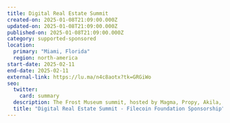 ```yaml
---
title: Digital Real Estate Summit
created-on: 2025-01-08T21:09:00.000Z
updated-on: 2025-01-08T21:09:00.000Z
published-on: 2025-01-08T21:09:00.000Z
category: supported-sponsored
location:
  primary: "Miami, Florida"
  region: north-america
start-date: 2025-02-11
end-date: 2025-02-11
external-link: https://lu.ma/n4c8aotx?tk=GRGiWo
seo:
  twitter:
    card: summary
  description: The Frost Museum summit, hosted by Magma, Propy, Akila, Filecoin, and SustainaCities, explores how digital assets drive sustainable urban futures, from design to operations.
  title: "Digital Real Estate Summit - Filecoin Foundation Sponsorship"
---
```

